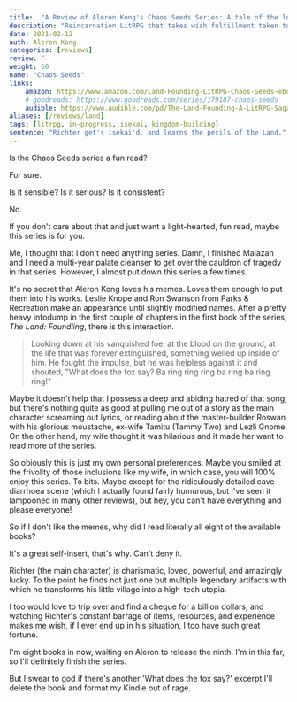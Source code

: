 ```yaml
---
title:  "A Review of Aleron Kong's Chaos Seeds Series: A tale of the luckiest man in the world"
description: "Reincarnation LitRPG that takes wish fulfillment taken to ridiculous levels and throws in as many pop-culture references as possible."
date: 2021-02-12
auth: Aleron Kong
categories: [reviews]
review: F
weight: 60
name: "Chaos Seeds"
links:
    amazon: https://www.amazon.com/Land-Founding-LitRPG-Chaos-Seeds-ebook/dp/B0172GEB68
    # goodreads: https://www.goodreads.com/series/179187-chaos-seeds
    audible: https://www.audible.com/pd/The-Land-Founding-A-LitRPG-Saga-Audiobook/B071DNLS1F
aliases: [/reviews/land]
tags: [litrpg, in-progress, isekai, kingdom-building]
sentence: "Richter get's isekai'd, and learns the perils of the Land."
---
```


Is the Chaos Seeds series a fun read?

For sure.

Is it sensible? Is it serious? Is it consistent?

No.

If you don't care about that and just want a light-hearted, fun read, maybe this series is for you.

Me, I thought that I don't need anything series. Damn, I finished Malazan and I need a multi-year palate cleanser to get over the cauldron of tragedy in that series. However, I almost put down this series a few times.

It's no secret that Aleron Kong loves his memes. Loves them enough to put them into his works. Leslie Knope and Ron Swanson from Parks & Recreation make an appearance until slightly modified names. After a pretty heavy infodump in the first couple of chapters in the first book of the series, *The Land: Foundling*, there is this interaction.

> Looking down at his vanquished foe, at the blood on the ground, at the life that was forever extinguished, something welled up inside of him. He fought the impulse, but he was helpless against it and shouted, "What does the fox say? Ba ring ring ring ba ring ba ring ring!"

Maybe it doesn't help that I possess a deep and abiding hatred of that song, but there's nothing quite as good at pulling me out of a story as the main character screaming out lyrics, or reading about the master-builder Roswan with his glorious moustache, ex-wife Tamitu (Tammy Two) and Lezli Gnome. On the other hand, my wife thought it was hilarious and it made her want to read more of the series.


So obiously this is just my own personal preferences. Maybe you smiled at the frivolity of those inclusions like my wife, in which case, you will 100% enjoy this series. To bits. Maybe except for the ridiculously detailed cave diarrhoea scene (which I actually found fairly humurous, but I've seen it lampooned in many other reviews), but hey, you can't have everything and please everyone!

So if I don't like the memes, why did I read literally all eight of the available books?

It's a great self-insert, that's why. Can't deny it.

Richter (the main character) is charismatic, loved, powerful, and amazingly lucky. To the point he finds not just one but multiple legendary artifacts with which he transforms his little village into a high-tech utopia.

I too would love to trip over and find a cheque for a billion dollars, and watching Richter's constant barrage of items, resources, and experience makes me wish, if I ever end up in his situation, I too have such great fortune.



I'm eight books in now, waiting on Aleron to release the ninth. I'm in this far, so I'll definitely finish the series.

But I swear to god if there's another 'What does the fox say?' excerpt I'll delete the book and format my Kindle out of rage.